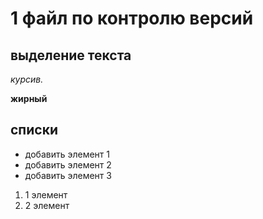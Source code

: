 # 1 файл по контролю версий 

## выделение текста 
*курсив.*

**жирный**

## списки 
* добавить элемент 1
* добавить элемент 2 
* добавить элемент 3 

1. 1 элемент 
2. 2 элемент

 
